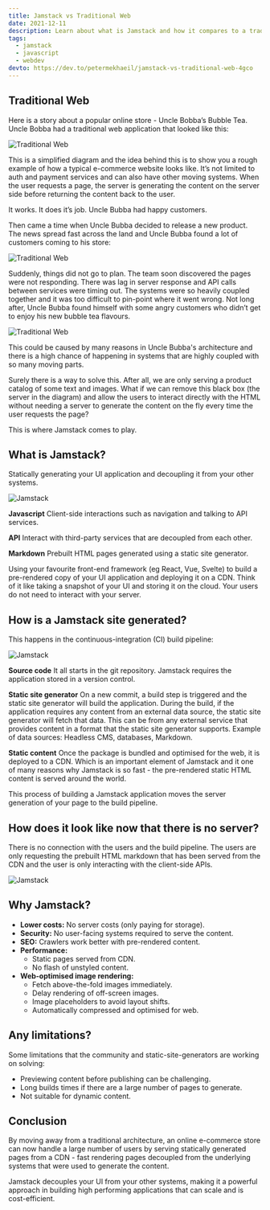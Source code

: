 ```yaml
---
title: Jamstack vs Traditional Web
date: 2021-12-11
description: Learn about what is Jamstack and how it compares to a traditional website. We go through the steps involved in building one, the components that make up a Jamstack site and its advantages and limitations.
tags:
  - jamstack
  - javascript
  - webdev
devto: https://dev.to/petermekhaeil/jamstack-vs-traditional-web-4gco
---
```


## Traditional Web

Here is a story about a popular online store - Uncle Bobba’s Bubble Tea. Uncle Bobba had a traditional web application that looked like this:

![Traditional Web](/images/uploads/jamstack-1.png 'Traditional Web')

This is a simplified diagram and the idea behind this is to show you a rough example of how a typical e-commerce website looks like. It’s not limited to auth and payment services and can also have other moving systems. When the user requests a page, the server is generating the content on the server side before returning the content back to the user.

It works. It does it’s job. Uncle Bubba had happy customers.

Then came a time when Uncle Bubba decided to release a new product. The news spread fast across the land and Uncle Bubba found a lot of customers coming to his store:

![Traditional Web](/images/uploads/jamstack-2.png 'Traditional Web')

Suddenly, things did not go to plan. The team soon discovered the pages were not responding. There was lag in server response and API calls between services were timing out. The systems were so heavily coupled together and it was too difficult to pin-point where it went wrong. Not long after, Uncle Bubba found himself with some angry customers who didn’t get to enjoy his new bubble tea flavours.

![Traditional Web](/images/uploads/jamstack-3.png 'Traditional Web')

This could be caused by many reasons in Uncle Bubba's architecture and there is a high chance of happening in systems that are highly coupled with so many moving parts.

Surely there is a way to solve this. After all, we are only serving a product catalog of some text and images. What if we can remove this black box (the server in the diagram) and allow the users to interact directly with the HTML without needing a server to generate the content on the fly every time the user requests the page?

This is where Jamstack comes to play.

## What is Jamstack?

Statically generating your UI application and decoupling it from your other systems.

![Jamstack](/images/uploads/jamstack-4.png 'Jamstack')

**Javascript** Client-side interactions such as navigation and talking to API services.

**API** Interact with third-party services that are decoupled from each other.

**Markdown** Prebuilt HTML pages generated using a static site generator.

Using your favourite front-end framework (eg React, Vue, Svelte) to build a pre-rendered copy of your UI application and deploying it on a CDN. Think of it like taking a snapshot of your UI and storing it on the cloud. Your users do not need to interact with your server.

## How is a Jamstack site generated?

This happens in the continuous-integration (CI) build pipeline:

![Jamstack](/images/uploads/jamstack-5.png 'Jamstack')

**Source code** It all starts in the git repository. Jamstack requires the application stored in a version control.

**Static site generator** On a new commit, a build step is triggered and the static site generator will build the application. During the build, if the application requires any content from an external data source, the static site generator will fetch that data. This can be from any external service that provides content in a format that the static site generator supports. Example of data sources: Headless CMS, databases, Markdown.

**Static content** Once the package is bundled and optimised for the web, it is deployed to a CDN. Which is an important element of Jamstack and it one of many reasons why Jamstack is so fast - the pre-rendered static HTML content is served around the world.

This process of building a Jamstack application moves the server generation of your page to the build pipeline.

## How does it look like now that there is no server?

There is no connection with the users and the build pipeline. The users are only requesting the prebuilt HTML markdown that has been served from the CDN and the user is only interacting with the client-side APIs.

![Jamstack](/images/uploads/jamstack-6.png 'Jamstack')

## Why Jamstack?

- **Lower costs:** No server costs (only paying for storage).
- **Security:** No user-facing systems required to serve the content.
- **SEO:** Crawlers work better with pre-rendered content.
- **Performance:**
  - Static pages served from CDN.
  - No flash of unstyled content.
- **Web-optimised image rendering:**
  - Fetch above-the-fold images immediately.
  - Delay rendering of off-screen images.
  - Image placeholders to avoid layout shifts.
  - Automatically compressed and optimised for web.

## Any limitations?

Some limitations that the community and static-site-generators are working on solving:

- Previewing content before publishing can be challenging.
- Long builds times if there are a large number of pages to generate.
- Not suitable for dynamic content.

## Conclusion

By moving away from a traditional architecture, an online e-commerce store can now handle a large number of users by serving statically generated pages from a CDN - fast rendering pages decoupled from the underlying systems that were used to generate the content.

Jamstack decouples your UI from your other systems, making it a powerful approach in building high performing applications that can scale and is cost-efficient.
